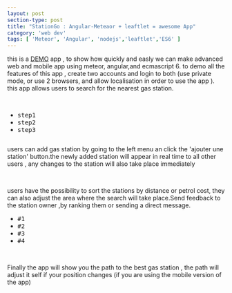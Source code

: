 ```yaml
---
layout: post
section-type: post
title: "StationGo : Angular-Meteaor + leaftlet = awesome App"
category: 'web dev'
tags: [ 'Meteor', 'Angular', 'nodejs','leaftlet','ES6' ]
---
```

<div class="row">
<div class="col-sm-7 col-lg-7">
<p class="lead">
this is a <a target="_blank" href='http://stationgo.herokuapp.com'><span class='glyphicon glyphicon-cog'></span>DEMO</a> app , to show how quickly and easly we can make advanced web and mobile app using meteor, angular,and ecmascript 6.
to demo all the features of this app , create two accounts and login to both (use private mode, or use 2 browsers, and allow localisation in order to use the app ).
this app allows users to search for the nearest gas station.
</p>
</div>
<div class="col-sm-5 col-lg-5">
<img class="img-responsive" src="/img/stationgo/img1.png" alt="">
</div>
</div>
<br>
<div class="row">
<div class="col-sm-5 col-lg-5">	
<ul  class="nav nav-pills">
		<li class="active">
            <kbd href="#1b" class="btn" data-toggle="tab">step1</kbd>
		</li>
		<li>
            <kbd href="#2b" class="btn" data-toggle="tab">step2</kbd>
		</li>
		<li>
            <kbd href="#3b" class="btn" data-toggle="tab">step3</kbd>
		</li>
</ul>
<div class="tab-content clearfix">
<div class="tab-pane active" id="1b">
<img class="img-responsive" src="/img/stationgo/img2.png" alt="">
</div>
<div class="tab-pane" id="2b">
<img class="img-responsive" src="/img/stationgo/img2-2.png" alt="">
</div>
<div class="tab-pane" id="3b">
<img class="img-responsive" src="/img/stationgo/img2-3.png" alt="">
</div>
</div>
</div>
<div class="col-sm-6 col-lg-6">
<p>
users can add gas station by going to the left menu an click the 'ajouter une station' button.the newly added station will appear in real time to all other users , any changes to the station will also take place immediately
</p>
</div>
</div>
<br>
<div class="row">
<div class="col-sm-7 col-lg-7">
<p class="lead">
users have the possibility to sort the stations by distance or petrol cost, they can also adjust the area where the search will take place.Send feedback to the station owner ,by ranking them or sending a direct message.
</p>
</div>
<div class="col-sm-5 col-lg-5">
<ul  class="nav nav-pills">
		<li class="active">
            <kbd href="#1b_1" class="btn" data-toggle="tab">#1</kbd>
		</li>
		<li>
            <kbd href="#2b_1" class="btn" data-toggle="tab">#2</kbd>
		</li>
		<li>
            <kbd href="#3b_1" class="btn" data-toggle="tab">#3</kbd>
		</li>
        <li>
            <kbd href="#4b_1" class="btn" data-toggle="tab">#4</kbd>
		</li>
</ul>
<div class="tab-content clearfix">
<div class="tab-pane active" id="1b_1">
<img class="img-responsive" src="/img/stationgo/img4.png" alt="">
</div>
<div class="tab-pane" id="2b_1">
<img class="img-responsive" src="/img/stationgo/img4-2.png" alt="">
</div>
<div class="tab-pane" id="3b_1">
<img class="img-responsive" src="/img/stationgo/img4-3.png" alt="">
</div>
<div class="tab-pane" id="4b_1">
<img class="img-responsive" src="/img/stationgo/img4-4.png" alt="">
</div>
</div>
</div>
</div>
<br>
<div class="row">
<div class="col-sm-5 col-lg-5">
<img class="img-responsive" src="/img/stationgo/img5.png" alt="">
</div>
<div class="col-sm-6 col-lg-6">
<p>
Finally the app will show you the path to the best gas station , the path will adjust it self if your position changes (if you are using the mobile version of the app)
</p>
</div>
</div>
<br>